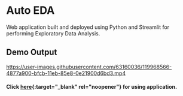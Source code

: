# Auto EDA

Web application built and deployed using Python and Streamlit for performing Exploratory Data Analysis.

## Demo Output

https://user-images.githubusercontent.com/63160036/119968566-4877a900-bfcb-11eb-85e8-0e21900d6bd3.mp4


#### Click [here](https://share.streamlit.io/pranav-p-99/auto-eda/main/app.py){:target="_blank" rel="noopener"} for using application.

